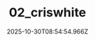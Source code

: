 ---
title: "02_criswhite"
description: ""
image: "/uploads/photos/1761814494964-02_criswhite.webp"
thumbnail: "/uploads/photos/1761814494964-02_criswhite-thumb.webp"
width: 2667
height: 4000
featured: true
date: 2025-10-30T08:54:54.966Z
order: 0
---